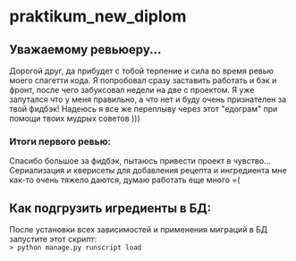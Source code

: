 # praktikum_new_diplom

## Уважаемому ревьюеру...
Дорогой друг, да прибудет с тобой терпение и сила во время ревью моего спагетти кода.
Я попробовал сразу заставить работать и бэк и фронт, после чего забуксовал недели на две с проектом.
Я уже запутался что у меня правильно, а что нет и буду очень признателен за твой фидбэк!
Надеюсь я все же переплыву через этот "едограм" при помощи твоих мудрых советов )))
### Итоги первого ревью:
Спасибо большое за фидбэк, пытаюсь привести проект в чувство... Сериализация и кверисеты для добавления рецепта и ингредиента мне как-то очень тяжело даются, думаю работать еще много =(


## Как подгрузить игредиенты в БД:
После установки всех зависимостей и применения миграций в БД запустите этот скрипт:\
`> python manage.py runscript load`

